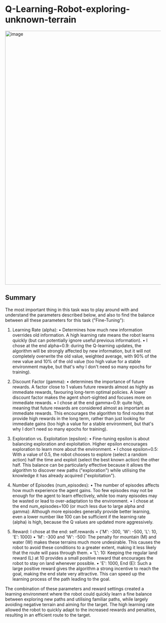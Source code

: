 # Q-Learning-Robot-exploring-unknown-terrain

<img width="819" alt="image" src="https://github.com/AlmazErmilov/Q-Learning-Robot-exploring-unknown-terrain/assets/64559090/1b416258-6e86-4df8-8a89-772441e14efa">

## Summary

The most important thing in this task was to play around with and understand the parameters described below, and also to find the balance between all these parameters for this task ("Fine-Tuning"):

1.	Learning Rate (alpha):
•	Determines how much new information overrides old information. A high learning rate means the robot learns quickly (but can potentially ignore useful previous information). 
•	I chose at the end alpha=0.9: during the Q-learning updates, the algorithm will be strongly affected by new information, but it will not completely overwrite the old value, weighted average, with 90% of the new value and 10% of the old value (too high value for a stable environment maybe, but that's why I don't need so many epochs for training).

2.	Discount Factor (gamma):
•	determines the importance of future rewards. A factor close to 1 values future rewards almost as highly as immediate rewards, favouring long-term optimal policies. A lower discount factor makes the agent short-sighted and focuses more on immediate rewards.
•	I chose at the end gamma=0.9: quite high, meaning that future rewards are considered almost as important as immediate rewards. This encourages the algorithm to find routes that provide high rewards in the long term, rather than just looking for immediate gains (too high a value for a stable environment, but that's why I don't need so many epochs for training).

3.	Exploration vs. Exploitation (epsilon):
•	Fine-tuning epsilon is about balancing exploration and exploitation. Higher epsilon encourages exploration to learn more about the environment.
•	I chose epsilon=0.5: With a value of 0.5, the robot chooses to explore (select a random action) half the time and exploit (select the best known action) the other half. This balance can be particularly effective because it allows the algorithm to discover new paths ("exploration") while utilising the knowledge it has already acquired ("exploitation").

4.	Number of Episodes (num_episodes):
•	The number of episodes affects how much experience the agent gains. Too few episodes may not be enough for the agent to learn effectively, while too many episodes may be wasted or lead to over-adaptation to the environment.
•	I chose at the end num_episodes=100 (or much less due to large alpha and gamma): Although more episodes generally provide better learning, even a lower number like 100 can be sufficient if the learning rate (alpha) is high, because the Q values are updated more aggressively.

5.	Reward:
I chose at the end: self.rewards = {'M': -300, 'W': -500, 'L': 10, 'E': 1000}
•	'M': -300 and 'W': -500: The penalty for mountain (M) and water (W) makes these terrains much more undesirable. This causes the robot to avoid these conditions to a greater extent, making it less likely that the route will pass through them. 
•	'L': 10: Keeping the regular land reward (L) at 10 provides a small positive reward that encourages the robot to stay on land whenever possible.
•	'E': 1000, End (E): Such a large positive reward gives the algorithm a strong incentive to reach the goal, making the end state very attractive. This can speed up the learning process of the path leading to the goal.

The combination of these parameters and reward settings created a learning environment where the robot could quickly learn a fine balance between exploring new paths and utilising familiar paths, while largely avoiding negative terrain and aiming for the target. The high learning rate allowed the robot to quickly adapt to the increased rewards and penalties, resulting in an efficient route to the target.
